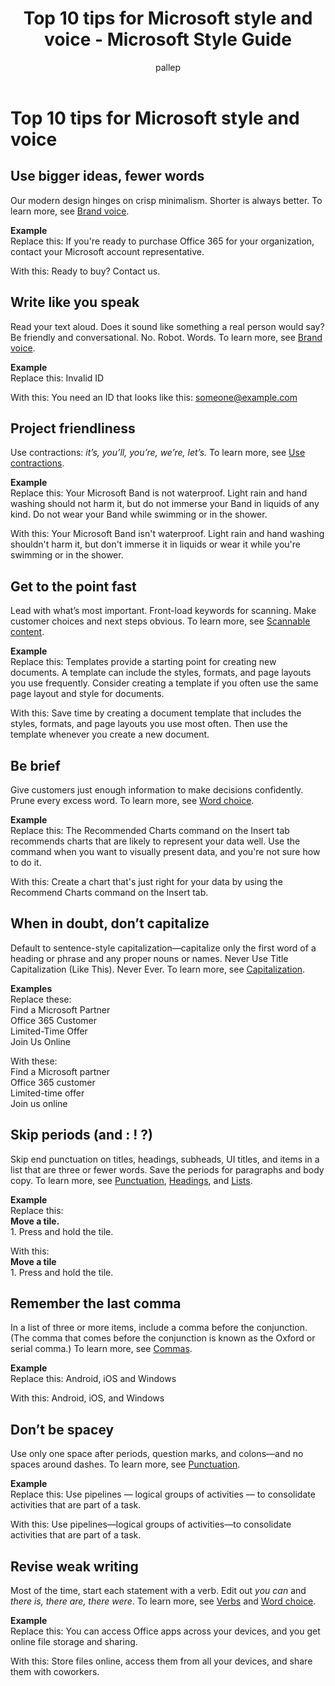﻿---
title: Top 10 tips for Microsoft style and voice - Microsoft Style Guide
author: pallep
ms.author: pallep
ms.date: 01/19/2018
ms.topic: article
ms.prod: non-product-specific
---

# Top 10 tips for Microsoft style and voice

## Use bigger ideas, fewer words
Our modern design hinges on crisp minimalism. Shorter is always better. To
learn more, see [Brand voice](/style-guide/brand-voice-above-all-simple-human).

**Example**<br />Replace this: If you're ready to purchase Office 365 for your organization, contact your Microsoft account representative.

With this: Ready to buy? Contact us.

## Write like you speak
Read your text aloud. Does it sound like something a real person would
say? Be friendly and conversational. No. Robot. Words. To
learn more, see [Brand voice](/style-guide/brand-voice-above-all-simple-human).

**Example**<br />Replace this: Invalid ID

With this: You need an ID that looks like this: <someone@example.com>

## Project friendliness
Use contractions: *it’s, you’ll, you’re, we’re, let’s.* To learn more, see [Use contractions](/style-guide/word-choice/use-contractions).

**Example**<br />Replace this: Your Microsoft Band is not waterproof. Light rain and hand washing should
not harm it, but do not immerse your Band in liquids of any kind. Do not
wear your Band while swimming or in the shower. 

With this: Your
Microsoft Band isn't waterproof. Light rain and hand washing shouldn't
harm it, but don't immerse it in liquids or wear it while you're
swimming or in the shower.

## Get to the point fast
Lead with what’s most important. Front-load keywords for scanning. Make
customer choices and next steps obvious. To learn more, see [Scannable content](/style-guide/scannable-content/).

**Example**<br />Replace this: Templates
provide a starting point for creating new documents. A template can
include the styles, formats, and page layouts you use frequently.
Consider creating a template if you often use the same page layout and
style for documents.

With this: Save
time by creating a document template that includes the styles, formats,
and page layouts you use most often. Then use the template whenever you
create a new document.

## Be brief
Give customers just enough information to make decisions confidently. Prune every excess word. To learn more, see [Word choice](/style-guide/word-choice/).

**Example**<br />Replace this:
The Recommended Charts command on the Insert tab recommends charts that
are likely to represent your data well. Use the command when you want
to visually present data, and you're not sure how to do it. 

With this: Create a chart that's just right for your data by using the Recommend Charts command on the Insert tab.

## When in doubt, don’t capitalize
Default to sentence-style capitalization—capitalize only the first word of
a heading or phrase and any proper nouns or names. Never Use Title
Capitalization (Like This). Never Ever. To learn more, see [Capitalization](/style-guide/capitalization).

**Examples**<br />Replace these: <br />Find a Microsoft Partner<br />Office 365 Customer<br />Limited-Time Offer<br />Join Us Online

With these:<br />Find a Microsoft partner<br />Office 365 customer<br />Limited-time offer<br />Join us online

## Skip periods (and : \! ?)
Skip end punctuation on titles, headings, subheads, UI titles, and
items in a list that are three or fewer words. Save the periods for
paragraphs and body copy. To learn more, see [Punctuation](/style-guide/punctuation/), [Headings](/style-guide/scannable-content/headings), and [Lists](/style-guide/scannable-content/lists). 

**Example**<br />Replace this:<br />**Move a tile.**<br />1\. Press and hold the tile.

With this:<br />**Move a tile**<br />1\. Press and hold the tile.

## Remember the last comma
In a list of three or more items, include a comma before the conjunction. (The comma that comes before the conjunction is known as the Oxford or serial comma.) To learn more, see [Commas](/style-guide/punctuation/commas). 

**Example**<br />Replace this: Android, iOS and Windows

With this: Android, iOS, and Windows

## Don’t be spacey
Use only one space after periods, question marks, and colons—and no spaces around dashes. To learn more, see [Punctuation](/style-guide/punctuation/).

**Example**<br />Replace this: Use pipelines — logical groups of activities — to consolidate activities that are part of a task.

With this: Use pipelines—logical groups of activities—to consolidate activities that are part of a task.

## Revise weak writing
Most of the time, start each statement with a verb. Edit out *you can* and *there is, there are, there were*. To learn more, see [Verbs](/style-guide/grammar/verbs) and [Word choice](/style-guide/word-choice/).

**Example**<br />Replace this: You can access Office apps across your devices, and you get online file storage and sharing.

With this: Store files online, access them from all your devices, and share them with coworkers.

